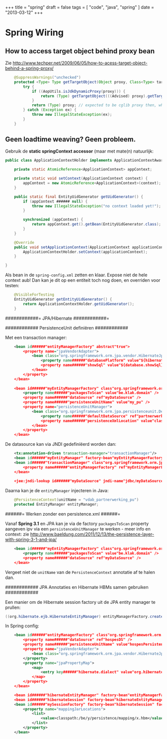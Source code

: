 +++
title = "spring"
draft = false
tags = [
    "code",
    "java",
    "spring"
]
date = "2013-03-12"
+++
# Spring Wiring 

## How to access target object behind proxy bean 

Zie http://www.techper.net/2009/06/05/how-to-acess-target-object-behind-a-spring-proxy/

```java
    @SuppressWarnings("unchecked")
    protected <Type> Type getTargetObject(Object proxy, Class<Type> targetClass) {
        try {
            if ((AopUtils.isJdkDynamicProxy(proxy))) {
                return (Type) getTargetObject(((Advised) proxy).getTargetSource().getTarget(), targetClass);
            }
            return (Type) proxy; // expected to be cglib proxy then, which is simply a specialized class
        } catch (Exception ex) {
            throw new IllegalStateException(ex);
        }
    }
```

## Geen loadtime weaving? Geen probleem. 

Gebruik de **static springContext accessor** (maar met mate(n) natuurlijk:

```java
public class ApplicationContextHolder implements ApplicationContextAware {

    private static AtomicReference<ApplicationContext> appContext;

    private static void setContext(ApplicationContext context) {
        appContext = new AtomicReference<ApplicationContext>(context);
    }

    public static final EntityUidGenerator getUidGenerator() {
        if (appContext ###### null) {
            throw new IllegalStateException("no context loaded yet!");
        }

        synchronized (appContext) {
            return appContext.get().getBean(EntityUidGenerator.class);
        }
    }

    @Override
    public void setApplicationContext(ApplicationContext applicationContext) throws BeansException {
        ApplicationContextHolder.setContext(applicationContext);
    }

}
```

Als bean in de `spring-config.xml` zetten en klaar. Expose niet de hele context aub! Dan kan je dit op een entiteit toch nog doen, en overriden voor testen:

```java
    @VisibleForTesting
    EntityUidGenerator getEntityUidGenerator() {
        return ApplicationContextHolder.getUidGenerator();
    }
```

############= JPA/Hibernate ############=

############ PersistenceUnit definiëren ############

Met een transaction manager:

```xml
	<bean id######"entityManagerFactory" abstract"true">
		<property name="jpaVendorAdapter">
			<bean class="org.springframework.orm.jpa.vendor.HibernateJpaVendorAdapter">
				<property name######"databasePlatform" value"${hibernate.dialect}"/>
				<property name######"showSql" value"${database.showSql}" />
			</bean>
		</property>
	</bean>
	
	<bean id######"myEntityManagerFactory" class"org.springframework.orm.jpa.LocalContainerEntityManagerFactoryBean" parent="entityManagerFactory">
		<property name######"packagesToScan" value"be.klak.domain" />
		<property name######"dataSource" ref"myDataSource" />
		<property name######"persistenceUnitName" value"my_pu" />
		<property name="persistenceUnitManager">
			<bean class="org.springframework.orm.jpa.persistenceunit.DefaultPersistenceUnitManager">
				<property name######"defaultDataSource" ref"partnerwerkingDataSource" />
                <property name######"persistenceXmlLocation" value"classpath:persistence.xml"/>
			</bean>
		</property>
	</bean>
```

De datasource kan via JNDI gedefiniëerd worden dan:

```xml
	<tx:annotation-driven transaction-manager="transactionManager"/>
	<bean id######"myEntityManager" factory-bean"myEntityManagerFactory" factory-method="createEntityManager" />
	<bean id######"transactionManager" class"org.springframework.orm.jpa.JpaTransactionManager">
		<property name######"entityManagerFactory" ref"myEntityManagerFactory" />
	</bean>
	
	<jee:jndi-lookup id######"myDataSource" jndi-name"jdbc/myDataSource" resource-ref="true" />
```

Daarna kan je de `entityManager` injecteren in Java:

```java
	@PersistenceContext(unitName = "vdab_partnerwerking_pu")
	protected EntityManager entityManager;
```

######= Werken zonder een persistence.xml ######=

Vanaf **Spring 3.1** en JPA kan je via de factory `packagesToScan` property aangeven ipv via een `persistenceUnitManager` te werken - meer info en context: zie http://www.baeldung.com/2011/12/13/the-persistence-layer-with-spring-3-1-and-jpa/

```xml
	<bean id######"myEntityManagerFactory" class"org.springframework.orm.jpa.LocalContainerEntityManagerFactoryBean" parent="entityManagerFactory">
		<property name######"packagesToScan" value"be.klak.domain" />
		<property name######"dataSource" ref"myDataSource" />
	</bean>
```

Vergeet niet de `unitName` van de `PersistenceContext` annotatie af te halen dan.

############ JPA Annotaties en Hibernate HBMs samen gebruiken ############

Een manier om de Hibernate session factory uit de JPA entity manager te prullen:

```java
((org.hibernate.ejb.HibernateEntityManager) entityManagerFactory.createEntityManager()).getSession().getSessionFactory();
```

In Spring config:

```xml
    <bean id######"entityManagerFactory" class"org.springframework.orm.jpa.LocalContainerEntityManagerFactoryBean">
        <property name######"dataSource" ref"hospesDS" />
        <property name######"persistenceUnitName" value"hospesPersistenceUnit" />
        <property name="jpaVendorAdapter">
            <bean class="org.springframework.orm.jpa.vendor.HibernateJpaVendorAdapter" />
        </property>
        <property name="jpaPropertyMap">
            <map>
                <entry key######"hibernate.dialect" value"org.hibernate.dialect.Oracle9iDialect" />
            </map>
        </property>
    </bean>

    <bean id######"hibernateEntityManager" factory-bean"entityManagerFactory" factory-method######"createEntityManager" class"org.hibernate.ejb.HibernateEntityManager" />
    <bean id######"hibernateSession" factory-bean"hibernateEntityManager" factory-method="getSession" />
    <bean id######"mySessionFactory" factory-bean"hibernateSession" factory-method="getSessionFactory">
        <property name="mappingJarLocations">
            <list>
                <value>classpath:/be/y/persistence/mapping/x.hbm</value>               
            </list>
        </property>     
    </bean>
```